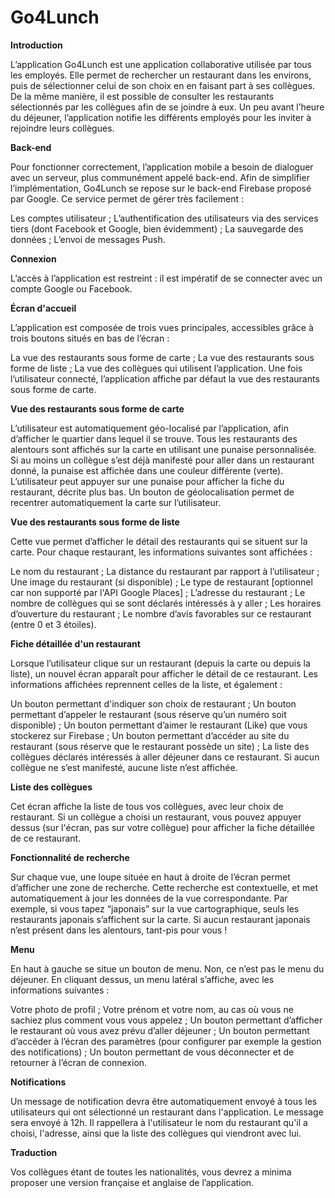 # Go4Lunch


**Introduction**

L’application Go4Lunch est une application collaborative utilisée par tous les employés. Elle permet de rechercher un restaurant dans les environs, puis de sélectionner celui de son choix en en faisant part à ses collègues. De la même manière, il est possible de consulter les restaurants sélectionnés par les collègues afin de se joindre à eux. Un peu avant l’heure du déjeuner, l’application notifie les différents employés pour les inviter à rejoindre leurs collègues.

**Back-end**

Pour fonctionner correctement, l’application mobile a besoin de dialoguer avec un serveur, plus communément appelé back-end. Afin de simplifier l’implémentation, Go4Lunch se repose sur le back-end Firebase proposé par Google. Ce service permet de gérer très facilement :

Les comptes utilisateur ;
L’authentification des utilisateurs via des services tiers (dont Facebook et Google, bien évidemment) ;
La sauvegarde des données ;
L’envoi de messages Push.


**Connexion**

L’accès à l’application est restreint : il est impératif de se connecter avec un compte Google ou Facebook.


**Écran d'accueil**

L’application est composée de trois vues principales, accessibles grâce à trois boutons situés en bas de l’écran :

La vue des restaurants sous forme de carte ;
La vue des restaurants sous forme de liste ;
La vue des collègues qui utilisent l’application.
Une fois l’utilisateur connecté, l’application affiche par défaut la vue des restaurants sous forme de carte.


**Vue des restaurants sous forme de carte**

L’utilisateur est automatiquement géo-localisé par l’application, afin d’afficher le quartier dans lequel il se trouve. Tous les restaurants des alentours sont affichés sur la carte en utilisant une punaise personnalisée. Si au moins un collègue s’est déjà manifesté pour aller dans un restaurant donné, la punaise est affichée dans une couleur différente (verte). L’utilisateur peut appuyer sur une punaise pour afficher la fiche du restaurant, décrite plus bas. Un bouton de géolocalisation permet de recentrer automatiquement la carte sur l’utilisateur.


**Vue des restaurants sous forme de liste**

Cette vue permet d’afficher le détail des restaurants qui se situent sur la carte. Pour chaque restaurant, les informations suivantes sont affichées :

Le nom du restaurant ;
La distance du restaurant par rapport à l’utilisateur ;
Une image du restaurant (si disponible) ;
Le type de restaurant [optionnel car non supporté par l'API Google Places] ;
L’adresse du restaurant ;
Le nombre de collègues qui se sont déclarés intéressés à y aller ;
Les horaires d’ouverture du restaurant ;
Le nombre d’avis favorables sur ce restaurant (entre 0 et 3 étoiles).


**Fiche détaillée d'un restaurant**

Lorsque l’utilisateur clique sur un restaurant (depuis la carte ou depuis la liste), un nouvel écran apparaît pour afficher le détail de ce restaurant. Les informations affichées reprennent celles de la liste, et également :

Un bouton permettant d'indiquer son choix de restaurant ;
Un bouton permettant d’appeler le restaurant (sous réserve qu’un numéro soit disponible) ;
Un bouton permettant d’aimer le restaurant (Like) que vous stockerez sur Firebase ;
Un bouton permettant d’accéder au site du restaurant (sous réserve que le restaurant possède un site) ;
La liste des collègues déclarés intéressés à aller déjeuner dans ce restaurant. Si aucun collègue ne s’est manifesté, aucune liste n’est affichée.


**Liste des collègues**

Cet écran affiche la liste de tous vos collègues, avec leur choix de restaurant. Si un collègue a choisi un restaurant, vous pouvez appuyer dessus (sur l'écran, pas sur votre collègue) pour afficher la fiche détaillée de ce restaurant.


**Fonctionnalité de recherche**

Sur chaque vue, une loupe située en haut à droite de l’écran permet d’afficher une zone de recherche. Cette recherche est contextuelle, et met automatiquement à jour les données de la vue correspondante. Par exemple, si vous tapez “japonais” sur la vue cartographique, seuls les restaurants japonais s’affichent sur la carte. Si aucun restaurant japonais n’est présent dans les alentours, tant-pis pour vous !


**Menu**

En haut à gauche se situe un bouton de menu. Non, ce n’est pas le menu du déjeuner. En cliquant dessus, un menu latéral s’affiche, avec les informations suivantes :

Votre photo de profil ;
Votre prénom et votre nom, au cas où vous ne sachiez plus comment vous vous appelez ;
Un bouton permettant d’afficher le restaurant où vous avez prévu d’aller déjeuner ;
Un bouton permettant d’accéder à l’écran des paramètres (pour configurer par exemple la gestion des notifications) ;
Un bouton permettant de vous déconnecter et de retourner à l’écran de connexion.

**Notifications**

Un message de notification devra être automatiquement envoyé à tous les utilisateurs qui ont sélectionné un restaurant dans l'application. Le message sera envoyé à 12h. Il rappellera à l'utilisateur le nom du restaurant qu'il a choisi, l'adresse, ainsi que la liste des collègues qui viendront avec lui.

**Traduction**

Vos collègues étant de toutes les nationalités, vous devrez a minima proposer une version française et anglaise de l’application.

